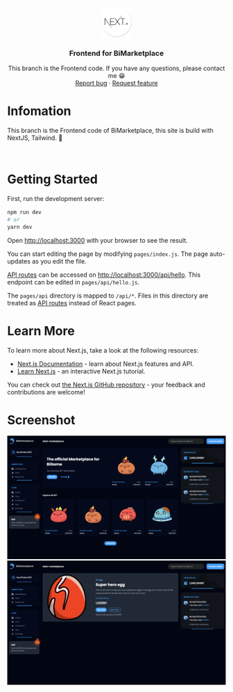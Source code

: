 <p align="center">
  <a href="https://www.facebook.com/lequocbinh.04">
    <img src="./images/logo.png" alt="Logo" width=72 height=72>
  </a>

  <h3 align="center">Frontend for BiMarketplace</h3>

  <p align="center">
    This branch is the Frontend code. If you have any questions, please contact me 😁
    <br>
    <a href="https://www.facebook.com/lequocbinh.04">Report bug</a>
    ·
    <a href="https://www.facebook.com/lequocbinh.04">Request feature</a>
  </p>
</p>

# Infomation

This branch is the Frontend code of BiMarketplace, this site is build with NextJS, Tailwind. 🚀

&nbsp;

# Getting Started

First, run the development server:

```bash
npm run dev
# or
yarn dev
```

Open [http://localhost:3000](http://localhost:3000) with your browser to see the result.

You can start editing the page by modifying `pages/index.js`. The page auto-updates as you edit the file.

[API routes](https://nextjs.org/docs/api-routes/introduction) can be accessed on [http://localhost:3000/api/hello](http://localhost:3000/api/hello). This endpoint can be edited in `pages/api/hello.js`.

The `pages/api` directory is mapped to `/api/*`. Files in this directory are treated as [API routes](https://nextjs.org/docs/api-routes/introduction) instead of React pages.

# Learn More

To learn more about Next.js, take a look at the following resources:

-   [Next.js Documentation](https://nextjs.org/docs) - learn about Next.js features and API.
-   [Learn Next.js](https://nextjs.org/learn) - an interactive Next.js tutorial.

You can check out [the Next.js GitHub repository](https://github.com/vercel/next.js/) - your feedback and contributions are welcome!

# Screenshot

<img src="./images/screen1.png" alt="Screenshot" >
<br/>
<img src="./images/screen2.png" alt="Screenshot" >
